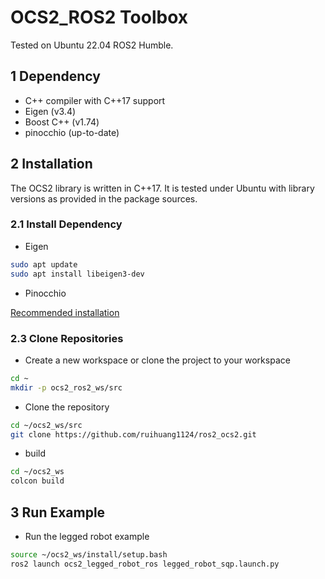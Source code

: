 # OCS2_ROS2 Toolbox

Tested on Ubuntu 22.04 ROS2 Humble.

## 1 Dependency

* C++ compiler with C++17 support
* Eigen (v3.4)
* Boost C++ (v1.74)
* pinocchio (up-to-date)

## 2 Installation

The OCS2 library is written in C++17. It is tested under Ubuntu with library versions as provided in the package
sources.

### 2.1 Install Dependency

* Eigen

```bash
sudo apt update
sudo apt install libeigen3-dev 
```

* Pinocchio

[Recommended installation](https://stack-of-tasks.github.io/pinocchio/download.html)


### 2.3 Clone Repositories

* Create a new workspace or clone the project to your workspace

```bash
cd ~
mkdir -p ocs2_ros2_ws/src
```

* Clone the repository

```bash
cd ~/ocs2_ws/src
git clone https://github.com/ruihuang1124/ros2_ocs2.git
```

* build

```bash
cd ~/ocs2_ws
colcon build
```

## 3 Run Example

* Run the legged robot example
```bash
source ~/ocs2_ws/install/setup.bash
ros2 launch ocs2_legged_robot_ros legged_robot_sqp.launch.py
```

